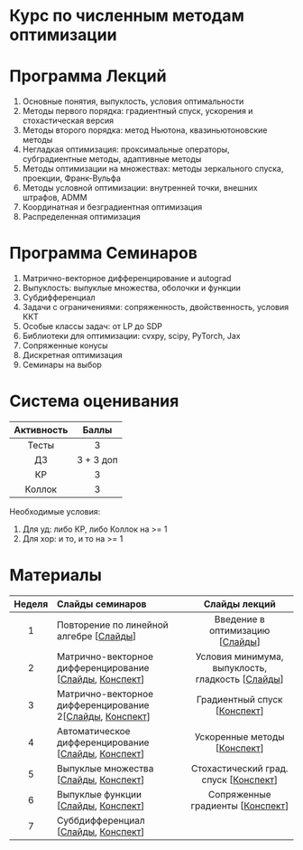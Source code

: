 # Курс по численным методам оптимизации




# Программа Лекций
1) Основные понятия, выпуклость, условия оптимальности
2) Методы первого порядка: градиентный спуск, ускорения и стохастическая версия
3) Методы второго порядка: метод Ньютона, квазиньютоновские методы 
4) Негладкая оптимизация: проксимальные операторы, субградиентные методы, адаптивные методы
5) Методы оптимизации на множествах: методы зеркального спуска, проекции, Франк-Вульфа
6) Методы условной оптимизации: внутренней точки, внешних  штрафов, ADMM
7) Координатная и безградиентная оптимизация 
8) Распределенная оптимизация
    

# Программа Семинаров 

1) Матрично-векторное дифференцирование и autograd
2) Выпуклость: выпуклые множества, оболочки и функции
3) Субдифференциал 
4) Задачи с ограничениями: сопряженность, двойственность, условия ККТ
5) Особые классы задач: от LP до SDP
6) Библиотеки для оптимизации: cvxpy, scipy, PyTorch, Jax
7) Сопряженные конусы
8) Дискретная оптимизация
9) Семинары на выбор



# Система оценивания
| Активность |  Баллы  |
|:------:|:----------:|
| Тесты  | 3 |
| ДЗ |3 + 3 доп|
| КР |3|
| Коллок |3|

Необходимые условия:
1) Для уд: либо КР, либо Коллок на >= 1
2) Для хор: и то, и то на >= 1
# Материалы 
| Неделя | Слайды семинаров | Слайды лекций | 
|:------:|:----------|:----------:|
|1| Повторение по линейной алгебре [[Слайды](sems/sems_2025_1_linalg.pdf)]  | Введение в оптимизацию [[Слайды](lecs/lecs_2025_1_intro.pdf)]  |
|2| Матрично-векторное дифференцирование [[Слайды](sems/sems_2025_2_matvec_diff.pdf), [Конспект](sems/sems_2025_2_notes.pdf)]  | Условия минимума, выпуклость, гладкость [[Слайды](lecs/lecs_2025_2.pdf)] |
|3| Матрично-векторное дифференцирование 2[[Слайды](sems/sems_2025_2_matvec_diff.pdf), [Конспект](sems/sems_2025_2_matvec_diff_slides2.pdf)]  | Градиентный спуск [[Конспект](lecs/lecs_2025_3.pdf)]|
|4| Автоматическое дифференцирование [[Слайды](sems/sems_2025_3_backprop.pdf), [Конспект](sems/sems_2025_3_backprop_slides.pdf)]  | Ускоренные методы [[Конспект](lecs/lecs_2025_4.pdf)] |
|5| Выпуклые множества [[Слайды](sems/sems_2025_4_convex_sets.pdf), [Конспект](sems/sems_2025_4_convex_sets_notes.pdf)]  | Стохастический град. спуск [[Конспект](lecs/lecs_2025_5.pdf)] |
|6| Выпуклые функции [[Слайды](sems/sems_2025_6_convex_funcs.pdf), [Конспект](sems/sems_2025_6_convex_funcs_notes.pdf)]  | Сопряженные градиенты  [[Конспект](lecs/lecs_2025_6.pdf)] |
|7| Суббдифференциал [[Слайды](sems/sems_2025_7_subdiff.pdf), [Конспект](sems/sems_2025_7_subdiff_notes.pdf)] |  |
